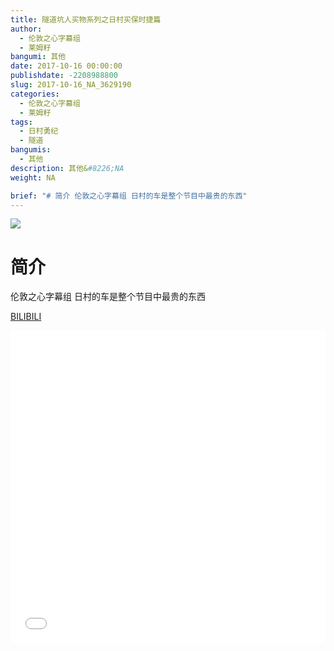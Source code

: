 ```yaml
---
title: 隧道坑人买物系列之日村买保时捷篇
author: 
  - 伦敦之心字幕组
  - 莱姆籽
bangumi: 其他
date: 2017-10-16 00:00:00
publishdate: -2208988800
slug: 2017-10-16_NA_3629190
categories: 
  - 伦敦之心字幕组
  - 莱姆籽
tags: 
  - 日村勇纪
  - 隧道
bangumis: 
  - 其他
description: 其他&#8226;NA
weight: NA

brief: "# 简介 伦敦之心字幕组 日村的车是整个节目中最贵的东西"
---
```


![](https://i.imgur.com/FxJdOWh.jpg)

# 简介  
伦敦之心字幕组 日村的车是整个节目中最贵的东西

  [BILIBILI](https://www.bilibili.com/video/av3629190/)


<div class="vcontainer">  <iframe class='video' src="//www.bilibili.com/blackboard/player.html?aid=3629190" width="100%" height="500" frameborder="0" allowfullscreen="allowfullscreen"></iframe></div>
